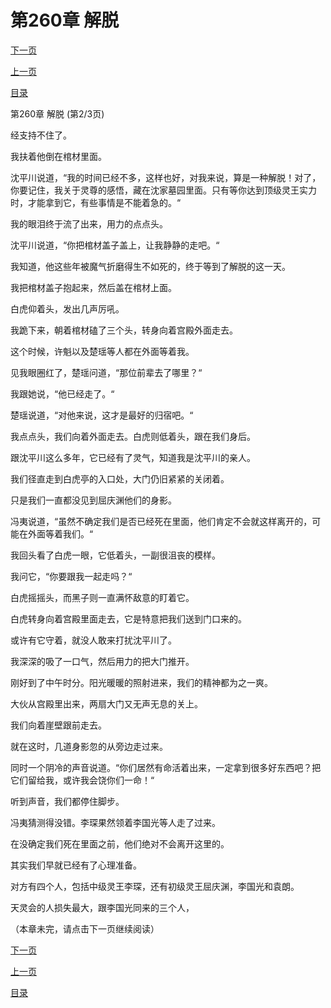 <h1>第260章   解脱</h1>
            <div><p><a href="./779_%E7%AC%AC260%E7%AB%A0_%E8%A7%A3%E8%84%B1.md">下一页</a></p><p><a href="./777_%E7%AC%AC260%E7%AB%A0_%E8%A7%A3%E8%84%B1.md">上一页</a></p><p><a href="../">目录</a></p></div>
            <div><p>第260章   解脱 (第2/3页)</p><p>经支持不住了。</p><p>我扶着他倒在棺材里面。</p><p>沈平川说道，“我的时间已经不多，这样也好，对我来说，算是一种解脱！对了，你要记住，我关于灵尊的感悟，藏在沈家墓园里面。只有等你达到顶级灵王实力时，才能拿到它，有些事情是不能着急的。“</p><p>我的眼泪终于流了出来，用力的点点头。</p><p>沈平川说道，“你把棺材盖子盖上，让我静静的走吧。“</p><p>我知道，他这些年被魔气折磨得生不如死的，终于等到了解脱的这一天。</p><p>我把棺材盖子抱起来，然后盖在棺材上面。</p><p>白虎仰着头，发出几声厉吼。</p><p>我跪下来，朝着棺材磕了三个头，转身向着宫殿外面走去。</p><p>这个时候，许魁以及楚瑶等人都在外面等着我。</p><p>见我眼圈红了，楚瑶问道，“那位前辈去了哪里？“</p><p>我跟她说，“他已经走了。“</p><p>楚瑶说道，“对他来说，这才是最好的归宿吧。“</p><p>我点点头，我们向着外面走去。白虎则低着头，跟在我们身后。</p><p>跟沈平川这么多年，它已经有了灵气，知道我是沈平川的亲人。</p><p>我们径直走到白虎亭的入口处，大门仍旧紧紧的关闭着。</p><p>只是我们一直都没见到屈庆渊他们的身影。</p><p>冯夷说道，“虽然不确定我们是否已经死在里面，他们肯定不会就这样离开的，可能在外面等着我们。“</p><p>我回头看了白虎一眼，它低着头，一副很沮丧的模样。</p><p>我问它，“你要跟我一起走吗？“</p><p>白虎摇摇头，而黑子则一直满怀敌意的盯着它。</p><p>白虎转身向着宫殿里面走去，它是特意把我们送到门口来的。</p><p>或许有它守着，就没人敢来打扰沈平川了。</p><p>我深深的吸了一口气，然后用力的把大门推开。</p><p>刚好到了中午时分。阳光暖暖的照射进来，我们的精神都为之一爽。</p><p>大伙从宫殿里出来，两扇大门又无声无息的关上。</p><p>我们向着崖壁跟前走去。</p><p>就在这时，几道身影忽的从旁边走过来。</p><p>同时一个阴冷的声音说道。“你们居然有命活着出来，一定拿到很多好东西吧？把它们留给我，或许我会饶你们一命！“</p><p>听到声音，我们都停住脚步。</p><p>冯夷猜测得没错。李琛果然领着李国光等人走了过来。</p><p>在没确定我们死在里面之前，他们绝对不会离开这里的。</p><p>其实我们早就已经有了心理准备。</p><p>对方有四个人，包括中级灵王李琛，还有初级灵王屈庆渊，李国光和袁朗。</p><p>天灵会的人损失最大，跟李国光同来的三个人，</p><p>（本章未完，请点击下一页继续阅读）</p></div>
            <div><p><a href="./779_%E7%AC%AC260%E7%AB%A0_%E8%A7%A3%E8%84%B1.md">下一页</a></p><p><a href="./777_%E7%AC%AC260%E7%AB%A0_%E8%A7%A3%E8%84%B1.md">上一页</a></p><p><a href="../">目录</a></p></div>